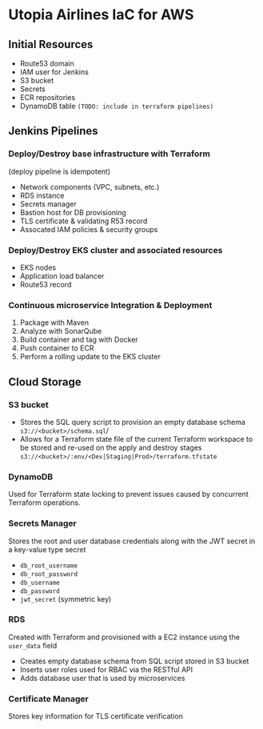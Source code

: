 # Utopia Airlines IaC for AWS

## Initial Resources
- Route53 domain
- IAM user for Jenkins
- S3 bucket
- Secrets
- ECR repositories
- DynamoDB table `(TODO: include in terraform pipelines)`

## Jenkins Pipelines
### Deploy/Destroy base infrastructure with Terraform
(deploy pipeline is idempotent)
- Network components (VPC, subnets, etc.)
- RDS instance
- Secrets manager
- Bastion host for DB provisioning
- TLS certificate & validating R53 record
- Assocated IAM policies & security groups
### Deploy/Destroy EKS cluster and associated resources
- EKS nodes
- Application load balancer
- Route53 record
### Continuous microservice Integration & Deployment
1. Package with Maven
2. Analyze with SonarQube
3. Build container and tag with Docker
4. Push container to ECR
5. Perform a rolling update to the EKS cluster

## Cloud Storage
### S3 bucket
- Stores the SQL query script to provision an empty database schema
  `s3://<bucket>/schema.sql`/
- Allows for a Terraform state file of the current Terraform workspace to be stored and re-used on the apply and destroy stages
  `s3://<bucket>/:env/<Dev|Staging|Prod>/terraform.tfstate`
### DynamoDB
Used for Terraform state locking to prevent issues caused by concurrent Terraform operations.
### Secrets Manager
Stores the root and user database credentials along with the JWT secret in a key-value type secret
- `db_root_username`
- `db_root_password`
- `db_username`
- `db_password`
- `jwt_secret` (symmetric key)
### RDS
Created with Terraform and provisioned with a EC2 instance using the `user_data` field
- Creates empty database schema from SQL script stored in S3 bucket
- Inserts user roles used for RBAC via the RESTful API
- Adds database user that is used by microservices
### Certificate Manager
Stores key information for TLS certificate verification
